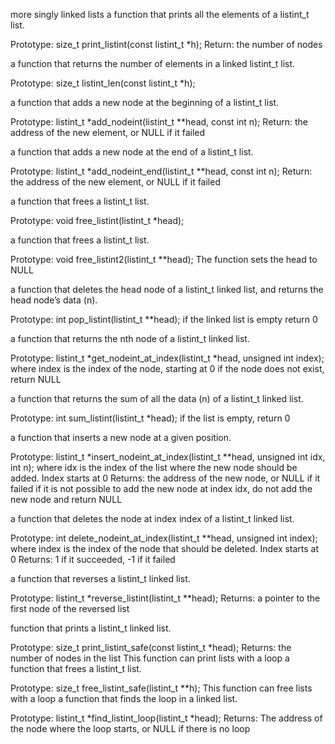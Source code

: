 more singly linked lists
 a function that prints all the elements of a listint_t list.

Prototype: size_t print_listint(const listint_t *h);
Return: the number of nodes

 a function that returns the number of elements in a linked listint_t list.

Prototype: size_t listint_len(const listint_t *h);

a function that adds a new node at the beginning of a listint_t list.

Prototype: listint_t *add_nodeint(listint_t **head, const int n);
Return: the address of the new element, or NULL if it failed

a function that adds a new node at the end of a listint_t list.

Prototype: listint_t *add_nodeint_end(listint_t **head, const int n);
Return: the address of the new element, or NULL if it failed

 a function that frees a listint_t list.

Prototype: void free_listint(listint_t *head);

a function that frees a listint_t list.

Prototype: void free_listint2(listint_t **head);
The function sets the head to NULL

a function that deletes the head node of a listint_t linked list, and returns the head node’s data (n).

Prototype: int pop_listint(listint_t **head);
if the linked list is empty return 0

 a function that returns the nth node of a listint_t linked list.

Prototype: listint_t *get_nodeint_at_index(listint_t *head, unsigned int index);
where index is the index of the node, starting at 0
if the node does not exist, return NULL

a function that returns the sum of all the data (n) of a listint_t linked list.

Prototype: int sum_listint(listint_t *head);
if the list is empty, return 0

a function that inserts a new node at a given position.

Prototype: listint_t *insert_nodeint_at_index(listint_t **head, unsigned int idx, int n);
where idx is the index of the list where the new node should be added. Index starts at 0
Returns: the address of the new node, or NULL if it failed
if it is not possible to add the new node at index idx, do not add the new node and return NULL

 a function that deletes the node at index index of a listint_t linked list.

Prototype: int delete_nodeint_at_index(listint_t **head, unsigned int index);
where index is the index of the node that should be deleted. Index starts at 0
Returns: 1 if it succeeded, -1 if it failed


 a function that reverses a listint_t linked list.

Prototype: listint_t *reverse_listint(listint_t **head);
Returns: a pointer to the first node of the reversed list


 function that prints a listint_t linked list.

Prototype: size_t print_listint_safe(const listint_t *head);
Returns: the number of nodes in the list
This function can print lists with a loop
a function that frees a listint_t list.

Prototype: size_t free_listint_safe(listint_t **h);
This function can free lists with a loop
 a function that finds the loop in a linked list.

Prototype: listint_t *find_listint_loop(listint_t *head);
Returns: The address of the node where the loop starts, or NULL if there is no loop




